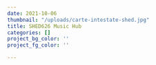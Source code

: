 ```yaml
---
date: 2021-10-06
thumbnail: "/uploads/carte-intestate-shed.jpg"
title: SHED626 Music Hub
categories: []
project_bg_color: ''
project_fg_color: ''

---
```

